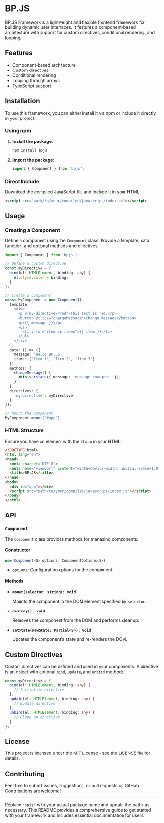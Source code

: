 # BP.JS

BP.JS Framework is a lightweight and flexible frontend framework for building dynamic user interfaces. It features a component-based architecture with support for custom directives, conditional rendering, and looping.

## Features

- Component-based architecture
- Custom directives
- Conditional rendering
- Looping through arrays
- TypeScript support

## Installation

To use this framework, you can either install it via npm or include it directly in your project.

### Using npm

1. **Install the package**:

   ```bash
   npm install bpjs
   ```

2. **Import the package**:

   ```typescript
   import { Component } from 'bpjs';
   ```

### Direct Include

Download the compiled JavaScript file and include it in your HTML:

```html
<script src="path/to/your/compiled/javascript/index.js"></script>
```

## Usage

### Creating a Component

Define a component using the `Component` class. Provide a template, data function, and optional methods and directives.

```typescript
import { Component } from 'bpjs';

// Define a custom directive
const myDirective = {
  bind(el: HTMLElement, binding: any) {
    el.style.color = binding;
  }
};

// Create a component
const MyComponent = new Component({
  template: `
    <div>
      <p v-my-directive="red">This text is red.</p>
      <button @click="changeMessage">Change Message</button>
      <p>{{ message }}</p>
      <ul>
        <li v-for="item in items">{{ item }}</li>
      </ul>
    </div>
  `,
  data: () => ({
    message: 'Hello BP.JS',
    items: ['Item 1', 'Item 2', 'Item 3']
  }),
  methods: {
    changeMessage() {
      this.setState({ message: 'Message changed!' });
    }
  },
  directives: {
    'my-directive': myDirective
  }
});

// Mount the component
MyComponent.mount('#app');
```

### HTML Structure

Ensure you have an element with the id `app` in your HTML:

```html
<!DOCTYPE html>
<html lang="en">
<head>
  <meta charset="UTF-8">
  <meta name="viewport" content="width=device-width, initial-scale=1.0">
  <title>BP.JS</title>
</head>
<body>
  <div id="app"></div>
  <script src="path/to/your/compiled/javascript/index.js"></script>
</body>
</html>
```

## API

### `Component`

The `Component` class provides methods for managing components.

#### Constructor

```typescript
new Component<S>(options: ComponentOptions<S>)
```

- `options`: Configuration options for the component.

#### Methods

- **`mount(selector: string): void`**

  Mounts the component to the DOM element specified by `selector`.

- **`destroy(): void`**

  Removes the component from the DOM and performs cleanup.

- **`setState(newState: Partial<S>): void`**

  Updates the component's state and re-renders the DOM.

## Custom Directives

Custom directives can be defined and used in your components. A directive is an object with optional `bind`, `update`, and `unbind` methods.

```typescript
const myDirective = {
  bind(el: HTMLElement, binding: any) {
    // Initialize directive
  },
  update(el: HTMLElement, binding: any) {
    // Update directive
  },
  unbind(el: HTMLElement, binding: any) {
    // Clean up directive
  }
};
```

## License

This project is licensed under the MIT License - see the [LICENSE](LICENSE) file for details.

## Contributing

Feel free to submit issues, suggestions, or pull requests on GitHub. Contributions are welcome!

---

Replace `"bpjs"` with your actual package name and update the paths as necessary. This README provides a comprehensive guide to get started with your framework and includes essential documentation for users.
